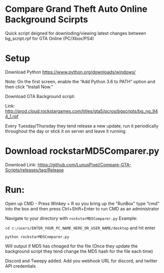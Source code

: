 # Compare Grand Theft Auto Online Background Scirpts


Quick script deigned for downloding/viewing latest changes between bg_script.rpf for GTA Online (PC/Xbox/PS4)



# Setup


Download Python 
https://www.python.org/downloads/windows/

Note: On the first screen, enable the “Add Python 3.6 to PATH” option and then click “Install Now.”


Download GTA Background script:

Link: http://prod.cloud.rockstargames.com/titles/gta5/pcros/bgscripts/bg_ng_944_1.rpf

Every Tuesday/Thursday they tend release a new update, run it periodically throughout the day or stick it on server and leave it running


# Download rockstarMD5Comparer.py

Download Link:
https://github.com/LunusPixel/Compare-GTA-Scripts/releases/tag/Release



# Run:


Open up CMD - Press Winkey + R so you bring up the "RunBox" type “cmd” into the box and then press Ctrl+Shift+Enter to run CMD as an administrator


Navigate to your directory with `rockstarMD5Comparer.py` 
Example:

`cd c:/users/ENTER_YOUR_PC_NAME_HERE_OR_USER_NAME/desktop` and hit enter


 `python rockstarMD5Comparer.py` 


Will output if MD5 has chnaged for the file (Once they update the background script they tend change the MD5 hash for the file each time)




Discord and Tweepy added. Add you webhook URL for discord, and twitter API credentials 
